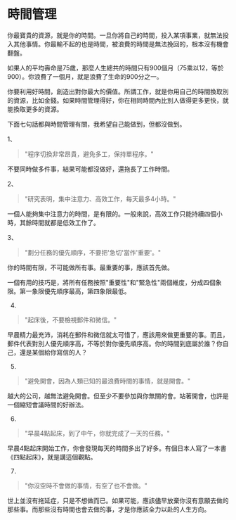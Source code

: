 # 時間管理

你最寶貴的資源，就是你的時間。一旦你將自己的時間，投入某項事業，就無法投入其他事情。你最輸不起的也是時間，被浪費的時間是無法挽回的，根本沒有機會翻盤。

如果人的平均壽命是75歲，那麼人生總共的時間只有900個月（75乘以12，等於900）。你浪費了一個月，就是浪費了生命的900分之一。

你要利用好時間，創造出對你最大的價值。所謂工作，就是你用自己的時間換取別的資源，比如金錢。如果時間管理得好，你在相同時間內比別人做得更多更快，就能換取更多的資源。

下面七句話都與時間管理有關，我希望自己能做到，但都沒做到。

1、

> "程序切換非常昂貴，避免多工，保持單程序。"

不要同時做多件事，結果可能都沒做好，還拖長了工作時間。

2、

> "研究表明，集中注意力、高效工作，每天最多4小時。"

一個人能夠集中注意力的時間，是有限的。一般來說，高效工作只能持續四個小時，其餘時間就都是低效工作了。

3、

> "劃分任務的優先順序，不要把'急切'當作'重要'。"

你的時間有限，不可能做所有事。最重要的事，應該首先做。

一個有用的技巧是，將所有任務按照"重要性"和"緊急性"兩個維度，分成四個象限。第一象限優先順序最高，第四象限最低。

4.

> "起床後，不要檢視郵件和微信。"

早晨精力最充沛，消耗在郵件和微信就太可惜了，應該用來做更重要的事。而且，郵件代表對別人優先順序高，不等於對你優先順序高。你的時間到底屬於誰？你自己，還是某個給你寫信的人？

5.

> "避免開會，因為人類已知的最浪費時間的事情，就是開會。"

越大的公司，越無法避免開會。但至少不要參加與你無關的會。站著開會，也許是一個縮短會議時間的好辦法。

6.

> "早晨4點起床，到了中午，你就完成了一天的任務。"

早晨4點起床開始工作，你會發現每天的時間多出了好多。有個日本人寫了一本書《四點起床》，就是講這個觀點。

7.

> "你沒空時不會做的事情，有空了也不會做。"

世上並沒有拖延症，只是不想做而已。如果可能，應該儘早放棄你沒有意願去做的那些事。而那些沒有時間也會去做的事，才是你應該全力以赴的人生方向。
